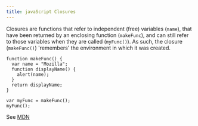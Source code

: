 ```yaml
---
title: javaScript Closures
---
```

Closures are functions that refer to independent (free) variables (`name`), that have been returned by an enclosing function (`makeFunc`), and can still refer to those variables when they are called (`myFunc()`). As such, the closure (`makeFunc()`) 'remembers' the environment in which it was created.

    function makeFunc() {
      var name = "Mozilla";
      function displayName() {
        alert(name);
      }
      return displayName;
    }

    var myFunc = makeFunc();
    myFunc();

See [MDN](https://developer.mozilla.org/en-US/docs/Web/JavaScript/Closures)